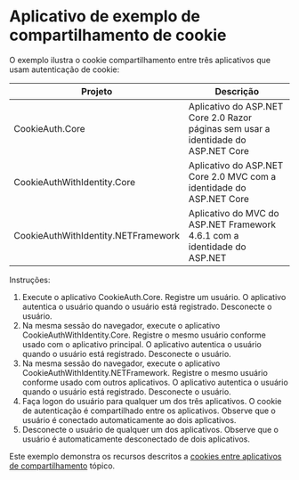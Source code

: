 # <a name="cookie-sharing-sample-app"></a>Aplicativo de exemplo de compartilhamento de cookie

O exemplo ilustra o cookie compartilhamento entre três aplicativos que usam autenticação de cookie:

| Projeto                             | Descrição |
| ----------------------------------- | ----------- |
| CookieAuth.Core                     | Aplicativo do ASP.NET Core 2.0 Razor páginas sem usar a identidade do ASP.NET Core |
| CookieAuthWithIdentity.Core         | Aplicativo do ASP.NET Core 2.0 MVC com a identidade do ASP.NET Core |
| CookieAuthWithIdentity.NETFramework | Aplicativo do MVC do ASP.NET Framework 4.6.1 com a identidade do ASP.NET |

Instruções:

1. Execute o aplicativo CookieAuth.Core. Registre um usuário. O aplicativo autentica o usuário quando o usuário está registrado. Desconecte o usuário.
1. Na mesma sessão do navegador, execute o aplicativo CookieAuthWithIdentity.Core. Registre o mesmo usuário conforme usado com o aplicativo principal. O aplicativo autentica o usuário quando o usuário está registrado. Desconecte o usuário.
1. Na mesma sessão do navegador, execute o aplicativo CookieAuthWithIdentity.NETFramework. Registre o mesmo usuário conforme usado com outros aplicativos. O aplicativo autentica o usuário quando o usuário está registrado. Desconecte o usuário.
1. Faça logon do usuário para qualquer um dos três aplicativos. O cookie de autenticação é compartilhado entre os aplicativos. Observe que o usuário é conectado automaticamente ao dois aplicativos.
1. Desconecte o usuário de qualquer um dos aplicativos. Observe que o usuário é automaticamente desconectado de dois aplicativos.

Este exemplo demonstra os recursos descritos a [cookies entre aplicativos de compartilhamento](https://docs.microsoft.com/aspnet/core/security/cookie-sharing) tópico.
